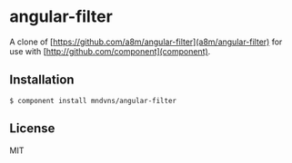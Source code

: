 # angular-filter

A clone of [https://github.com/a8m/angular-filter](a8m/angular-filter) for
use with [http://github.com/component](component).

## Installation

```
$ component install mndvns/angular-filter
```

## License

MIT
